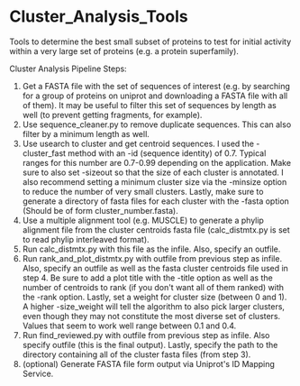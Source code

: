 # Cluster_Analysis_Tools
Tools to determine the best small subset of proteins to test for initial activity within a very large set of proteins (e.g. a protein superfamily).

Cluster Analysis Pipeline Steps:
1. Get a FASTA file with the set of sequences of interest (e.g. by searching for a group of proteins on uniprot and downloading a            FASTA file with all of them). It may be useful to filter this set of sequences by length as well (to prevent getting fragments, for        example).
2. Use sequence_cleaner.py to remove duplicate sequences. This can also filter by a minimum length as well.
3. Use usearch to cluster and get centroid sequences. I used the -cluster_fast method with an -id (sequence identity) of 0.7. Typical        ranges for this number are 0.7-0.99 depending on the application. Make sure to also set -sizeout so that the size of each cluster is      annotated. I also recommend setting a minimum cluster size via the -minsize option to reduce the number of very small clusters. Lastly,    make sure to generate a directory of fasta files for each cluster with the -fasta option (Should be of form cluster_number.fasta).
4. Use a multiple alignment tool (e.g. MUSCLE) to generate a phylip alignment file from the cluster centroids fasta file (calc_distmtx.py    is set to read phylip interleaved format).
5. Run calc_distmtx.py with this file as the infile. Also, specify an outfile.
6. Run rank_and_plot_distmtx.py with outfile from previous step as infile. Also, specify an outfile as well as the fasta cluster centroids    file used in step 4. Be sure to add a plot title with the -title option as well as the number of centroids to rank (if you don't want      all of them ranked) with the -rank option. Lastly, set a weight for cluster size (between 0 and 1). A higher -size_weight will tell the    algorithm to also pick larger clusters, even though they may not constitute the most diverse set of clusters. Values that seem to work    well range between 0.1 and 0.4.
7. Run find_reviewed.py with outfile from previous step as infile. Also specify outfile (this is the final output). Lastly, specify the      path to the directory containing all of the cluster fasta files (from step 3).
8. (optional) Generate FASTA file form output via Uniprot's ID Mapping Service.